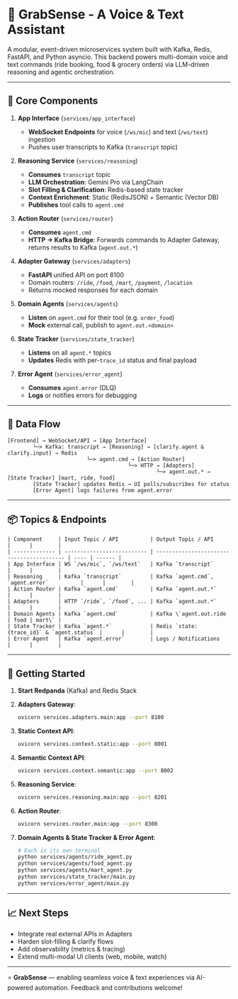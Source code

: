 # 🎯 GrabSense - A Voice & Text Assistant

A modular, event-driven microservices system built with Kafka, Redis, FastAPI, and Python asyncio. This backend powers multi-domain voice and text commands (ride booking, food & grocery orders) via LLM-driven reasoning and agentic orchestration.

---

## 🚀 Core Components

1. **App Interface** (`services/app_interface`)

   * **WebSocket Endpoints** for voice (`/ws/mic`) and text (`/ws/text`) ingestion
   * Pushes user transcripts to Kafka (`transcript` topic)

2. **Reasoning Service** (`services/reasoning`)

   * **Consumes** `transcript` topic
   * **LLM Orchestration**: Gemini Pro via LangChain
   * **Slot Filling & Clarification**: Redis-based state tracker
   * **Context Enrichment**: Static (RedisJSON) + Semantic (Vector DB)
   * **Publishes** tool calls to `agent.cmd`

3. **Action Router** (`services/router`)

   * **Consumes** `agent.cmd`
   * **HTTP → Kafka Bridge**: Forwards commands to Adapter Gateway, returns results to Kafka (`agent.out.*`)

4. **Adapter Gateway** (`services/adapters`)

   * **FastAPI** unified API on port 8100
   * Domain routers: `/ride`, `/food`, `/mart`, `/payment`, `/location`
   * Returns mocked responses for each domain

5. **Domain Agents** (`services/agents`)

   * **Listen** on `agent.cmd` for their tool (e.g. `order_food`)
   * **Mock** external call, publish to `agent.out.<domain>`

6. **State Tracker** (`services/state_tracker`)

   * **Listens** on all `agent.*` topics
   * **Updates** Redis with per-`trace_id` status and final payload

7. **Error Agent** (`services/error_agent`)

   * **Consumes** `agent.error` (DLQ)
   * **Logs** or notifies errors for debugging

---

## 🔄 Data Flow

```plaintext
[Frontend] → WebSocket/API → [App Interface]
        └─> Kafka: transcript → [Reasoning] → [clarify.agent & clarify.input] → Redis
                         └─> agent.cmd → [Action Router]
                                      └─> HTTP → [Adapters]
                                               └─> agent.out.* → [State Tracker] [mart, ride, food]
        [State Tracker] updates Redis → UI polls/subscribes for status
        [Error Agent] logs failures from agent.error
```

---

## 📦 Topics & Endpoints
```
| Component     | Input Topic / API          | Output Topic / API                        |      |        |
| ------------- | -------------------------- | ----------------------------------------- | ---- | ------ |
| App Interface | WS `/ws/mic`, `/ws/text`   | Kafka `transcript`                        |      |        |
| Reasoning     | Kafka `transcript`         | Kafka `agent.cmd`, `agent.error`          |      |        |
| Action Router | Kafka `agent.cmd`          | Kafka `agent.out.*`                       |      |        |
| Adapters      | HTTP `/ride`, `/food`, ... | Kafka `agent.out.*`                       |      |        |
| Domain Agents | Kafka `agent.cmd`          | Kafka \`agent.out.ride                    | food | mart\` |
| State Tracker | Kafka `agent.*`            | Redis `state:{trace_id}` & `agent.status` |      |        |
| Error Agent   | Kafka `agent.error`        | Logs / Notifications                      |      |        |
```
---

## 🔧 Getting Started

1. **Start Redpanda** (Kafka) and Redis Stack
2. **Adapters Gateway**:

   ```bash
   uvicorn services.adapters.main:app --port 8100
   ```
3. **Static Context API**:

   ```bash
   uvicorn services.context.static:app --port 8001
   ```
4. **Semantic Context API**:

   ```bash
   uvicorn services.context.semantic:app --port 8002
   ```
5. **Reasoning Service**:

   ```bash
   uvicorn services.reasoning.main:app --port 8201
   ```
6. **Action Router**:

   ```bash
   uvicorn services.router.main:app --port 8300
   ```
7. **Domain Agents & State Tracker & Error Agent**:

   ```bash
   # Each in its own terminal
   python services/agents/ride_agent.py
   python services/agents/food_agent.py
   python services/agents/mart_agent.py
   python services/state_tracker/main.py
   python services/error_agent/main.py
   ```

---

## 📈 Next Steps

* Integrate real external APIs in Adapters
* Harden slot-filling & clarify flows
* Add observability (metrics & tracing)
* Extend multi-modal UI clients (web, mobile, watch)

---

⭐ **GrabSense** — enabling seamless voice & text experiences via AI-powered automation. Feedback and contributions welcome!
